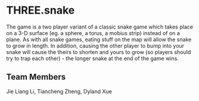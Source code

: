 # THREE.snake

The game is a two player variant of a classic snake game which takes place on a 3-D surface (eg. a sphere, a torus, a mobius strip) instead of on a plane. As with all snake games, eating stuff on the map will allow the snake to grow in length. In addition, causing the other player to bump into your snake will cause the theirs to shorten and yours to grow (so players should try to trap each other) - the longer snake at the end of the game wins.

## Team Members

Jie Liang Li, Tiancheng Zheng, Dyland Xue
